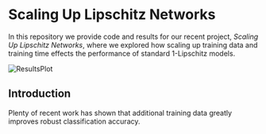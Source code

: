 # Scaling Up Lipschitz Networks
In this repository we provide code and results for our recent project, *Scaling Up Lipschitz Networks*,
where we explored how scaling up training data and training time effects the performance of standard
1-Lipschitz models.

![ResultsPlot](https://berndprach.github.io/images/blog-posts/scaling_up.png)

## Introduction

Plenty of recent work has shown that additional training data greatly improves robust classification accuracy.